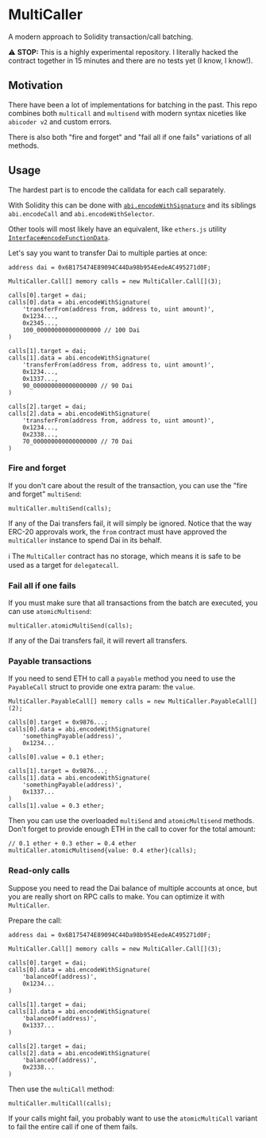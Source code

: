 # MultiCaller

A modern approach to Solidity transaction/call batching.

⚠️ **STOP:** This is a highly experimental repository. I literally hacked the contract together in 15 minutes and there are no tests yet (I know, I know!).

## Motivation

There have been a lot of implementations for batching in the past. This repo combines both `multicall` and `multisend` with modern syntax niceties like `abicoder v2` and custom errors.

There is also both "fire and forget" and "fail all if one fails" variations of all methods.

## Usage

The hardest part is to encode the calldata for each call separately.

With Solidity this can be done with [`abi.encodeWithSignature`](https://docs.soliditylang.org/en/v0.8.17/cheatsheet.html?highlight=encodewithsignature#global-variables) and its siblings `abi.encodeCall` and `abi.encodeWithSelector`.

Other tools will most likely have an equivalent, like `ethers.js` utility [`Interface#encodeFunctionData`](https://docs.ethers.org/v5/api/utils/abi/interface).

Let's say you want to transfer Dai to multiple parties at once:

```solidity
address dai = 0x6B175474E89094C44Da98b954EedeAC495271d0F;

MultiCaller.Call[] memory calls = new MultiCaller.Call[](3);

calls[0].target = dai;
calls[0].data = abi.encodeWithSignature(
    'transferFrom(address from, address to, uint amount)',
    0x1234...,
    0x2345...,
    100_000000000000000000 // 100 Dai
)

calls[1].target = dai;
calls[1].data = abi.encodeWithSignature(
    'transferFrom(address from, address to, uint amount)',
    0x1234...,
    0x1337...,
    90_000000000000000000 // 90 Dai
)

calls[2].target = dai;
calls[2].data = abi.encodeWithSignature(
    'transferFrom(address from, address to, uint amount)',
    0x1234...,
    0x2338...,
    70_000000000000000000 // 70 Dai
)
```

### Fire and forget

If you don't care about the result of the transaction, you can use the "fire and forget" `multiSend`:

```solidity
multiCaller.multiSend(calls);
```

If any of the Dai transfers fail, it will simply be ignored. Notice that the way ERC-20 approvals work, the `from` contract must have approved the `multiCaller` instance to spend Dai in its behalf.

ℹ️ The `MultiCaller` contract has no storage, which means it is safe to be used as a target for `delegatecall`.

### Fail all if one fails

If you must make sure that all transactions from the batch are executed, you can use `atomicMultisend`:

```solidity
multiCaller.atomicMultiSend(calls);
```

If any of the Dai transfers fail, it will revert all transfers.

### Payable transactions

If you need to send ETH to call a `payable` method you need to use the `PayableCall` struct to provide one extra param: the `value`.

```solidity
MultiCaller.PayableCall[] memory calls = new MultiCaller.PayableCall[](2);

calls[0].target = 0x9876...;
calls[0].data = abi.encodeWithSignature(
    'somethingPayable(address)',
    0x1234...
)
calls[0].value = 0.1 ether;

calls[1].target = 0x9876...;
calls[1].data = abi.encodeWithSignature(
    'somethingPayable(address)',
    0x1337...
)
calls[1].value = 0.3 ether;
```

Then you can use the overloaded `multiSend` and `atomicMultisend` methods. Don't forget to provide enough ETH in the call to cover for the total amount:

```solidity
// 0.1 ether + 0.3 ether = 0.4 ether
multiCaller.atomicMultisend{value: 0.4 ether}(calls);
```

### Read-only calls

Suppose you need to read the Dai balance of multiple accounts at once, but you are really short on RPC calls to make. You can optimize it with `MultiCaller`.

Prepare the call:

```solidity
address dai = 0x6B175474E89094C44Da98b954EedeAC495271d0F;

MultiCaller.Call[] memory calls = new MultiCaller.Call[](3);

calls[0].target = dai;
calls[0].data = abi.encodeWithSignature(
    'balanceOf(address)',
    0x1234...
)

calls[1].target = dai;
calls[1].data = abi.encodeWithSignature(
    'balanceOf(address)',
    0x1337...
)

calls[2].target = dai;
calls[2].data = abi.encodeWithSignature(
    'balanceOf(address)',
    0x2338...
)
```

Then use the `multiCall` method:

```solidity
multiCaller.multiCall(calls);
```

If your calls might fail, you probably want to use the `atomicMultiCall` variant to fail the entire call if one of them fails.
